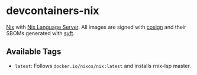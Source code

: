 # devcontainers-nix

[Nix](https://nixos.org/) with [Nix Language Server](https://github.com/nix-community/rnix-lsp). All images are signed
with [cosign](https://github.com/sigstore/cosign) and their SBOMs generated with
[syft](https://github.com/anchore/syft).

## Available Tags

- `latest`: Follows `docker.io/nixos/nix:latest` and installs rnix-lsp master.
